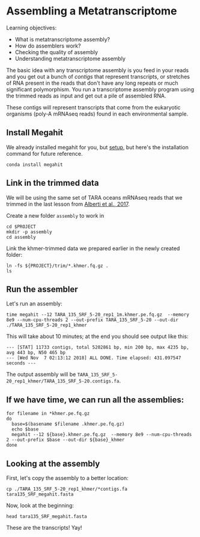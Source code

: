 # Assembling a Metatranscriptome

Learning objectives:

* What is metatranscriptome assembly?
* How do assemblers work?
* Checking the quality of assembly
* Understanding metatranscriptome assembly


The basic idea with any transcriptome assembly is you feed in your reads and you get out a bunch of *contigs* that represent transcripts, or stretches of RNA present in the reads that don't have any long repeats or much significant polymorphism. You run a transcriptome assembly program using the trimmed reads as input and get out a pile of assembled RNA. 

These contigs will represent transcripts that come from the eukaryotic organisms (poly-A mRNAseq reads) found in each environmental sample.

## Install Megahit

We already installed megahit for you, but [setup](setting-up-tara-environment.md), but here's the installation command for future reference.

```
conda install megahit
```

## Link in the trimmed data

We will be using the same set of TARA oceans mRNAseq reads that we trimmed in the last lesson from [Alberti et al., 2017](https://www.nature.com/articles/sdata201793#t1).

Create a new folder `assembly` to work in 

```
cd $PROJECT
mkdir -p assembly
cd assembly
```

Link the khmer-trimmed data we prepared earlier in the newly created folder:
```
ln -fs ${PROJECT}/trim/*.khmer.fq.gz .
ls
```
## Run the assembler

Let's run an assembly:

```
time megahit --12 TARA_135_SRF_5-20_rep1_1m.khmer.pe.fq.gz  --memory 8e9 --num-cpu-threads 2 --out-prefix TARA_135_SRF_5-20 --out-dir ./TARA_135_SRF_5-20_rep1_khmer
```

This will take about 10 minutes; at the end you should see output like this:

```
--- [STAT] 11733 contigs, total 5202861 bp, min 200 bp, max 4235 bp, avg 443 bp, N50 465 bp
--- [Wed Nov  7 02:13:12 2018] ALL DONE. Time elapsed: 431.097547 seconds ---
```

The output assembly will be `TARA_135_SRF_5-20_rep1_khmer/TARA_135_SRF_5-20.contigs.fa`.


## If we have time, we can run all the assemblies: 
```
for filename in *khmer.pe.fq.gz
do
  base=$(basename $filename .khmer.pe.fq.gz)
  echo $base
  megahit --12 ${base}.khmer.pe.fq.gz  --memory 8e9 --num-cpu-threads 2 --out-prefix $base --out-dir ${base}_khmer 
done
```


## Looking at the assembly

First, let's copy the assembly to a better location:

```
cp ./TARA_135_SRF_5-20_rep1_khmer/*contigs.fa tara135_SRF_megahit.fasta
```

Now, look at the beginning:

```
head tara135_SRF_megahit.fasta 
```

These are the transcripts! Yay!




